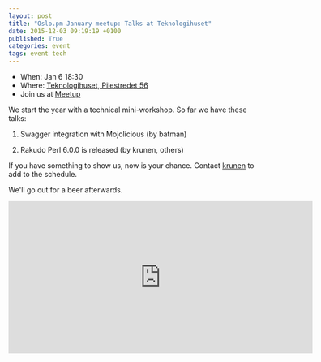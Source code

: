 ```yaml
---
layout: post
title: "Oslo.pm January meetup: Talks at Teknologihuset"
date: 2015-12-03 09:19:19 +0100
published: True
categories: event
tags: event tech
---
```


* When: Jan 6 18:30
* Where: [Teknologihuset, Pilestredet 56](https://maps.google.com/maps?f=q&hl=en&q=Pilestredet+56%2C+Oslo%2C+no)
* Join us at [Meetup](https://www.meetup.com/Oslo-pm/events/227182136/)

We start the year with a technical mini-workshop. So far we have these talks:

1. Swagger integration with Mojolicious (by batman)

2. Rakudo Perl 6.0.0 is released (by krunen, others)

If you have something to show us, now is your chance. Contact <a href="http://www.meetup.com/Oslo-pm/members/131742022/">krunen</a> to add to the schedule.

We&#39;ll go out for a beer afterwards.

<iframe class="google-maps" src="https://www.google.com/maps/embed/v1/place?q=q=Pilestredet+56%2C+Oslo%2C+no&key=AIzaSyASIjsQVcDWLnkdszZ-yw13Qcs-iFk8Q4Y" width="600" height="300" frameborder="0" allowfullscreen></iframe>
